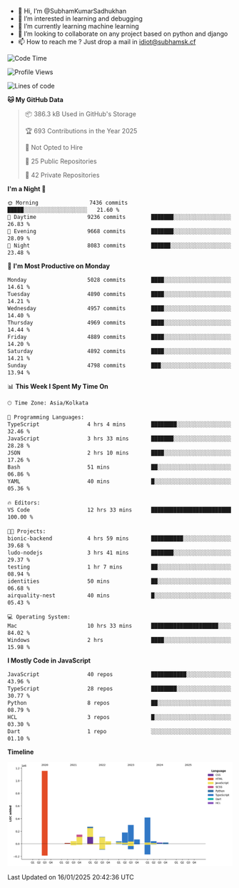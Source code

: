 - 👋 Hi, I’m @SubhamKumarSadhukhan
- 👀 I’m interested in learning and debugging
- 🌱 I’m currently learning machine learning
- 💞️ I’m looking to collaborate on any project based on python and django
- 📫 How to reach me ?
      Just drop a mail in idiot@subhamsk.cf

<!---
SubhamKumarSadhukhan/SubhamKumarSadhukhan is a ✨ special ✨ repository because its `README.md` (this file) appears on your GitHub profile.
You can click the Preview link to take a look at your changes.
--->


<!--START_SECTION:waka-->
![Code Time](http://img.shields.io/badge/Code%20Time-2%2C712%20hrs%2026%20mins-blue)

![Profile Views](http://img.shields.io/badge/Profile%20Views-0-blue)

![Lines of code](https://img.shields.io/badge/From%20Hello%20World%20I%27ve%20Written-2.8%20million%20lines%20of%20code-blue)

**🐱 My GitHub Data** 

> 📦 386.3 kB Used in GitHub's Storage 
 > 
> 🏆 693 Contributions in the Year 2025
 > 
> 🚫 Not Opted to Hire
 > 
> 📜 25 Public Repositories 
 > 
> 🔑 42 Private Repositories 
 > 
**I'm a Night 🦉** 

```text
🌞 Morning                7436 commits        █████░░░░░░░░░░░░░░░░░░░░   21.60 % 
🌆 Daytime                9236 commits        ███████░░░░░░░░░░░░░░░░░░   26.83 % 
🌃 Evening                9668 commits        ███████░░░░░░░░░░░░░░░░░░   28.09 % 
🌙 Night                  8083 commits        ██████░░░░░░░░░░░░░░░░░░░   23.48 % 
```
📅 **I'm Most Productive on Monday** 

```text
Monday                   5028 commits        ████░░░░░░░░░░░░░░░░░░░░░   14.61 % 
Tuesday                  4890 commits        ████░░░░░░░░░░░░░░░░░░░░░   14.21 % 
Wednesday                4957 commits        ████░░░░░░░░░░░░░░░░░░░░░   14.40 % 
Thursday                 4969 commits        ████░░░░░░░░░░░░░░░░░░░░░   14.44 % 
Friday                   4889 commits        ████░░░░░░░░░░░░░░░░░░░░░   14.20 % 
Saturday                 4892 commits        ████░░░░░░░░░░░░░░░░░░░░░   14.21 % 
Sunday                   4798 commits        ███░░░░░░░░░░░░░░░░░░░░░░   13.94 % 
```


📊 **This Week I Spent My Time On** 

```text
🕑︎ Time Zone: Asia/Kolkata

💬 Programming Languages: 
TypeScript               4 hrs 4 mins        ████████░░░░░░░░░░░░░░░░░   32.46 % 
JavaScript               3 hrs 33 mins       ███████░░░░░░░░░░░░░░░░░░   28.28 % 
JSON                     2 hrs 10 mins       ████░░░░░░░░░░░░░░░░░░░░░   17.26 % 
Bash                     51 mins             ██░░░░░░░░░░░░░░░░░░░░░░░   06.86 % 
YAML                     40 mins             █░░░░░░░░░░░░░░░░░░░░░░░░   05.36 % 

🔥 Editors: 
VS Code                  12 hrs 33 mins      █████████████████████████   100.00 % 

🐱‍💻 Projects: 
bionic-backend           4 hrs 59 mins       ██████████░░░░░░░░░░░░░░░   39.68 % 
ludo-nodejs              3 hrs 41 mins       ███████░░░░░░░░░░░░░░░░░░   29.37 % 
testing                  1 hr 7 mins         ██░░░░░░░░░░░░░░░░░░░░░░░   08.94 % 
identities               50 mins             ██░░░░░░░░░░░░░░░░░░░░░░░   06.68 % 
airquality-nest          40 mins             █░░░░░░░░░░░░░░░░░░░░░░░░   05.43 % 

💻 Operating System: 
Mac                      10 hrs 33 mins      █████████████████████░░░░   84.02 % 
Windows                  2 hrs               ████░░░░░░░░░░░░░░░░░░░░░   15.98 % 
```

**I Mostly Code in JavaScript** 

```text
JavaScript               40 repos            ███████████░░░░░░░░░░░░░░   43.96 % 
TypeScript               28 repos            ████████░░░░░░░░░░░░░░░░░   30.77 % 
Python                   8 repos             ██░░░░░░░░░░░░░░░░░░░░░░░   08.79 % 
HCL                      3 repos             █░░░░░░░░░░░░░░░░░░░░░░░░   03.30 % 
Dart                     1 repo              ░░░░░░░░░░░░░░░░░░░░░░░░░   01.10 % 
```



**Timeline**

![Lines of Code chart](https://raw.githubusercontent.com/SubhamKumarSadhukhan/SubhamKumarSadhukhan/main/assets/bar_graph.png)


 Last Updated on 16/01/2025 20:42:36 UTC
<!--END_SECTION:waka-->
